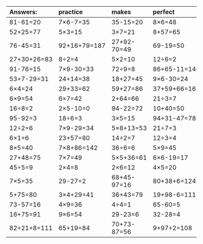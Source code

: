 | Answers: | practice | makes | perfect | ! |
| :--- | :--- | :--- | :--- | :--- |
| 81-61=20 | 7×6-7=35 | 35-15=20 | 8×6=48 | 3×3=9 | 
| 52+25=77 | 5×3=15 | 3×7=21 | 8+57=65 | 50-7=43 | 
| 76-45=31 | 92+16+79=187 | 27+92-70=49 | 69-19=50 | 6×5=30 | 
| 27+30+26=83 | 8÷2=4 | 5×2=10 | 12÷6=2 | 94-48=46 | 
| 91-76=15 | 7×9-30=33 | 72÷9=8 | 86+65-11=140 | 4×2=8 | 
| 53+7-29=31 | 24+14=38 | 18+27=45 | 9×6-30=24 | 91+4=95 | 
| 6×4=24 | 29+33=62 | 59+27=86 | 37+59+66=162 | 57-42=15 | 
| 6×9=54 | 6×7=42 | 2+64=66 | 21÷3=7 | 28÷7=4 | 
| 16÷8=2 | 2×5-10=0 | 94-22=72 | 10+40=50 | 9×8+79=151 | 
| 95-92=3 | 18÷6=3 | 3×5=15 | 94+31-47=78 | 5×4-5=15 | 
| 12÷2=6 | 7×9-29=34 | 5×8+13=53 | 21÷7=3 | 16-9=7 | 
| 6×1=6 | 23+57=80 | 14÷2=7 | 12÷3=4 | 4×6+74=98 | 
| 8×5=40 | 7×8+86=142 | 36÷6=6 | 5×9=45 | 21+15=36 | 
| 27+48=75 | 7×7=49 | 5×5+36=61 | 6×6-19=17 | 48-30=18 | 
| 45÷5=9 | 2×4=8 | 2×6=12 | 4×5=20 | 3×2=6 | 
| 7×5=35 | 29-27=2 | 68+45-97=16 | 80+38+6=124 | 40-34=6 | 
| 5+75=80 | 3×4+29=41 | 36+43=79 | 19+98-6=111 | 54÷6=9 | 
| 73-57=16 | 4×9=36 | 4÷4=1 | 65-60=5 | 17+17=34 | 
| 16+75=91 | 9×6=54 | 29-23=6 | 32-28=4 | 6×6=36 | 
| 82+21+8=111 | 65+19=84 | 70+73-87=56 | 9+97+2=108 | 74+9=83 | 
